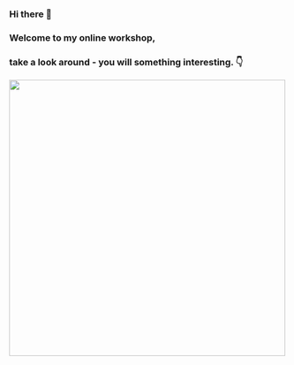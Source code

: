 ### Hi there 🙏
### Welcome to my online workshop,
### take a look around - you will something interesting. 👇

<img src="https://i.kym-cdn.com/entries/icons/original/000/032/379/Screen_Shot_2020-01-09_at_2.22.56_PM.png" width="500px">
